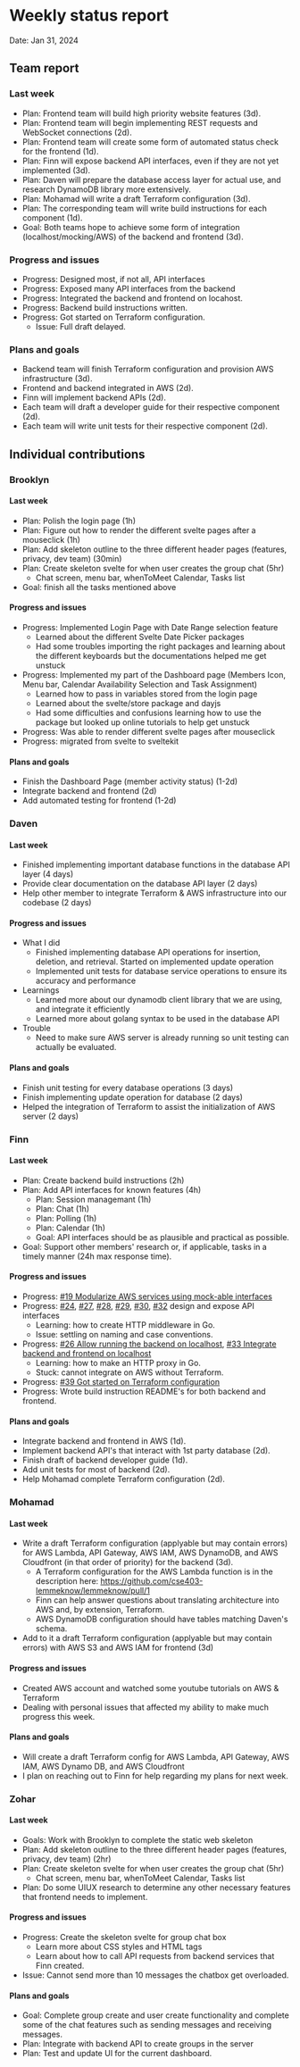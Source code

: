 # Weekly status report

Date: Jan 31, 2024

## Team report

### Last week

- Plan: Frontend team will build high priority website features (3d).
- Plan: Frontend team will begin implementing REST requests and WebSocket connections (2d).
- Plan: Frontend team will create some form of automated status check for the frontend (1d).
- Plan: Finn will expose backend API interfaces, even if they are not yet implemented (3d).
- Plan: Daven will prepare the database access layer for actual use, and research DynamoDB library more extensively.
- Plan: Mohamad will write a draft Terraform configuration (3d).
- Plan: The corresponding team will write build instructions for each component (1d).
- Goal: Both teams hope to achieve some form of integration (localhost/mocking/AWS) of the backend and frontend (3d).

### Progress and issues

- Progress: Designed most, if not all, API interfaces
- Progress: Exposed many API interfaces from the backend
- Progress: Integrated the backend and frontend on locahost.
- Progress: Backend build instructions written.
- Progress: Got started on Terraform configuration.
  - Issue: Full draft delayed.

<!--
What you did, what worked, what you learned, where you had trouble, and where you are stuck.
-->

### Plans and goals

- Backend team will finish Terraform configuration and provision AWS infrastructure (3d).
- Frontend and backend integrated in AWS (2d).
- Finn will implement backend APIs (2d).
- Each team will draft a developer guide for their respective component (2d).
- Each team will write unit tests for their respective component (2d).

## Individual contributions

### Brooklyn

#### Last week

- Plan: Polish the login page (1h)
- Plan: Figure out how to render the different svelte pages after a mouseclick (1h)
- Plan: Add skeleton outline to the three different header pages (features, privacy, dev team) (30min)
- Plan: Create skeleton svelte for when user creates the group chat (5hr)
  - Chat screen, menu bar, whenToMeet Calendar, Tasks list
- Goal: finish all the tasks mentioned above

#### Progress and issues

<!--
What you did, what worked, what you learned, where you had trouble, and where you are stuck.
-->
  - Progress: Implemented Login Page with Date Range selection feature
    - Learned about the different Svelte Date Picker packages
    - Had some troubles importing the right packages and learning about the different keyboards but the documentations helped me get unstuck
  - Progress: Implemented my part of the Dashboard page (Members Icon, Menu bar, Calendar Availability Selection and Task Assignment)
    - Learned how to pass in variables stored from the login page
    - Learned about the svelte/store package and dayjs
    - Had some difficulties and confusions learning how to use the package but looked up online tutorials to help get unstuck
  - Progress: Was able to render different svelte pages after mouseclick
  - Progress: migrated from svelte to sveltekit
#### Plans and goals
  - Finish the Dashboard Page (member activity status) (1-2d)
  - Integrate backend and frontend (2d)
  - Add automated testing for frontend (1-2d)

### Daven

#### Last week

- Finished implementing important database functions in the database API layer (4 days)
- Provide clear documentation on the database API layer (2 days)
- Help other member to integrate Terraform & AWS infrastructure into our codebase (2 days)

#### Progress and issues

<!--
What you did, what worked, what you learned, where you had trouble, and where you are stuck.
-->

- What I did
  - Finished implementing database API operations for insertion, deletion, and retrieval. Started on implemented update operation
  - Implemented unit tests for database service operations to ensure its accuracy and performance
- Learnings
  - Learned more about our dynamodb client library that we are using, and integrate it efficiently
  - Learned more about golang syntax to be used in the database API
- Trouble
  - Need to make sure AWS server is already running so unit testing can actually be evaluated.

#### Plans and goals

<!--
Each bullet point should include a measurable task and a time estimate.

Break down tasks such that lowest level tasks are <3 days.
-->
- Finish unit testing for every database operations (3 days)
- Finish implementing update operation for database (2 days)
- Helped the integration of Terraform to assist the initialization of AWS server (2 days)

### Finn

#### Last week

- Plan: Create backend build instructions (2h)
- Plan: Add API interfaces for known features (4h)
  - Plan: Session managemant (1h)
  - Plan: Chat (1h)
  - Plan: Polling (1h)
  - Plan: Calendar (1h)
  - Goal: API interfaces should be as plausible and practical as possible.
- Goal: Support other members' research or, if applicable, tasks in a timely manner (24h max response time).

#### Progress and issues

- Progress: [#19 Modularize AWS services using mock-able interfaces](https://github.com/cse403-lemmeknow/lemmeknow/pull/19)
- Progress: [#24](https://github.com/cse403-lemmeknow/lemmeknow/pull/24), [#27](https://github.com/cse403-lemmeknow/lemmeknow/pull/27), [#28](https://github.com/cse403-lemmeknow/lemmeknow/pull/28), [#29](https://github.com/cse403-lemmeknow/lemmeknow/pull/29), [#30](https://github.com/cse403-lemmeknow/lemmeknow/pull/30), [#32](https://github.com/cse403-lemmeknow/lemmeknow/pull/32) design and expose API interfaces
  - Learning: how to create HTTP middleware in Go.
  - Issue: settling on naming and case conventions.
- Progress: [#26 Allow running the backend on localhost](https://github.com/cse403-lemmeknow/lemmeknow/pull/26), [#33 Integrate backend and frontend on localhost](https://github.com/cse403-lemmeknow/lemmeknow/pull/33)
  - Learning: how to make an HTTP proxy in Go.
  - Stuck: cannot integrate on AWS without Terraform.
- Progress: [#39 Got started on Terraform configuration](https://github.com/cse403-lemmeknow/lemmeknow/pull/39)
- Progress: Wrote build instruction README's for both backend and frontend.


#### Plans and goals

- Integrate backend and frontend in AWS (1d).
- Implement backend API's that interact with 1st party database (2d).
- Finish draft of backend developer guide (1d).
- Add unit tests for most of backend (2d).
- Help Mohamad complete Terraform configuration (2d).

### Mohamad

#### Last week

- Write a draft Terraform configuration (applyable but may contain errors) for AWS Lambda, API Gateway, AWS IAM, AWS DynamoDB, and AWS Cloudfront (in that order of priority) for the backend (3d).
  - A Terraform configuration for the AWS Lambda function is in the description here: https://github.com/cse403-lemmeknow/lemmeknow/pull/1
  - Finn can help answer questions about translating architecture into AWS and, by extension, Terraform.
  - AWS DynamoDB configuration should have tables matching Daven's schema.
- Add to it a draft Terraform configuration (applyable but may contain errors) with AWS S3 and AWS IAM for frontend (3d)

#### Progress and issues

- Created AWS account and watched some youtube tutorials on AWS & Terraform
- Dealing with personal issues that affected my ability to make much progress this week.

#### Plans and goals

- Will create a draft Terraform config for AWS Lambda, API Gateway, AWS IAM, AWS Dynamo DB, and AWS Cloudfront
- I plan on reaching out to Finn for help regarding my plans for next week. 

### Zohar

#### Last week

- Goals: Work with Brooklyn to complete the static web skeleton
- Plan: Add skeleton outline to the three different header pages (features, privacy, dev team) (2hr)
- Plan: Create skeleton svelte for when user creates the group chat (5hr)
  - Chat screen, menu bar, whenToMeet Calendar, Tasks list
- Plan: Do some UIUX research to determine any other necessary features that frontend needs to implement.

#### Progress and issues


- Progress: Create the skeleton svelte for group chat box
  - Learn more about CSS styles and HTML tags
  - Learn about how to call API requests from backend services that Finn created.
- Issue: Cannot send more than 10 messages the chatbox get overloaded. 

#### Plans and goals

- Goal: Complete group create and user create functionality and complete some of the
chat features such as sending messages and receiving messages.
- Plan: Integrate with backend API to create groups in the server
- Plan: Test and update UI for the current dashboard.
